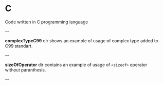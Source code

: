 C
==========

Code written in C programming language

--

**complexTypeC99** dir shows an example of usage of complex type added to C99 standart.

--

**sizeOfOperator** dir contains an example of usage of `<sizeof>` operator without paranthesis. 

--